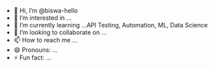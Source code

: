 - 👋 Hi, I’m @biswa-hello
- 👀 I’m interested in ...
- 🌱 I’m currently learning ...API Testing, Automation, ML, Data Science
- 💞️ I’m looking to collaborate on ...
- 📫 How to reach me ...
- 😄 Pronouns: ...
- ⚡ Fun fact: ...

<!---
biswa-hello/biswa-hello is a ✨ special ✨ repository because its `README.md` (this file) appears on your GitHub profile.
You can click the Preview link to take a look at your changes.
--->
